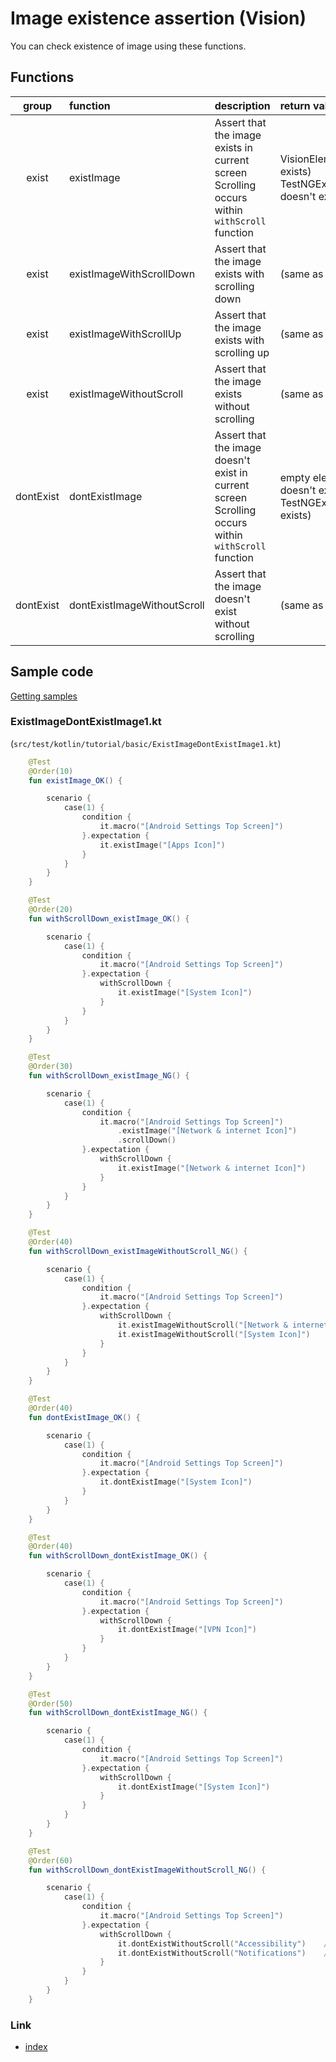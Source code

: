 # Image existence assertion (Vision)

You can check existence of image using these functions.

## Functions

|   group   | function                    | description                                                                                              | return value                                                  |
|:---------:|:----------------------------|:---------------------------------------------------------------------------------------------------------|:--------------------------------------------------------------|
|   exist   | existImage                  | Assert that the image exists in current screen <br> Scrolling occurs within `withScroll` function        | VisionElement(if exists)<br>TestNGException(if doesn't exist) |
|   exist   | existImageWithScrollDown    | Assert that the image exists with scrolling down                                                         | (same as above)                                               |
|   exist   | existImageWithScrollUp      | Assert that the image exists with scrolling up                                                           | (same as above)                                               |
|   exist   | existImageWithoutScroll     | Assert that the image exists without scrolling                                                           | (same as above)                                               |
| dontExist | dontExistImage              | Assert that the image doesn't exist in current screen <br> Scrolling occurs within `withScroll` function | empty element(if doesn't exist)<br>TestNGException(if exists) |
| dontExist | dontExistImageWithoutScroll | Assert that the image doesn't exist without scrolling                                                    | (same as above)                                               |

## Sample code

[Getting samples](../../../getting_samples.md)

### ExistImageDontExistImage1.kt

(`src/test/kotlin/tutorial/basic/ExistImageDontExistImage1.kt`)

```kotlin
    @Test
    @Order(10)
    fun existImage_OK() {

        scenario {
            case(1) {
                condition {
                    it.macro("[Android Settings Top Screen]")
                }.expectation {
                    it.existImage("[Apps Icon]")
                }
            }
        }
    }

    @Test
    @Order(20)
    fun withScrollDown_existImage_OK() {

        scenario {
            case(1) {
                condition {
                    it.macro("[Android Settings Top Screen]")
                }.expectation {
                    withScrollDown {
                        it.existImage("[System Icon]")
                    }
                }
            }
        }
    }

    @Test
    @Order(30)
    fun withScrollDown_existImage_NG() {

        scenario {
            case(1) {
                condition {
                    it.macro("[Android Settings Top Screen]")
                        .existImage("[Network & internet Icon]")
                        .scrollDown()
                }.expectation {
                    withScrollDown {
                        it.existImage("[Network & internet Icon]")
                    }
                }
            }
        }
    }

    @Test
    @Order(40)
    fun withScrollDown_existImageWithoutScroll_NG() {

        scenario {
            case(1) {
                condition {
                    it.macro("[Android Settings Top Screen]")
                }.expectation {
                    withScrollDown {
                        it.existImageWithoutScroll("[Network & internet Icon]")     // OK
                        it.existImageWithoutScroll("[System Icon]")     // NG
                    }
                }
            }
        }
    }

    @Test
    @Order(40)
    fun dontExistImage_OK() {

        scenario {
            case(1) {
                condition {
                    it.macro("[Android Settings Top Screen]")
                }.expectation {
                    it.dontExistImage("[System Icon]")
                }
            }
        }
    }

    @Test
    @Order(40)
    fun withScrollDown_dontExistImage_OK() {

        scenario {
            case(1) {
                condition {
                    it.macro("[Android Settings Top Screen]")
                }.expectation {
                    withScrollDown {
                        it.dontExistImage("[VPN Icon]")
                    }
                }
            }
        }
    }

    @Test
    @Order(50)
    fun withScrollDown_dontExistImage_NG() {

        scenario {
            case(1) {
                condition {
                    it.macro("[Android Settings Top Screen]")
                }.expectation {
                    withScrollDown {
                        it.dontExistImage("[System Icon]")
                    }
                }
            }
        }
    }

    @Test
    @Order(60)
    fun withScrollDown_dontExistImageWithoutScroll_NG() {

        scenario {
            case(1) {
                condition {
                    it.macro("[Android Settings Top Screen]")
                }.expectation {
                    withScrollDown {
                        it.dontExistWithoutScroll("Accessibility")    // OK
                        it.dontExistWithoutScroll("Notifications")    // NG
                    }
                }
            }
        }
    }
```

### Link

- [index](../../../../index.md)


